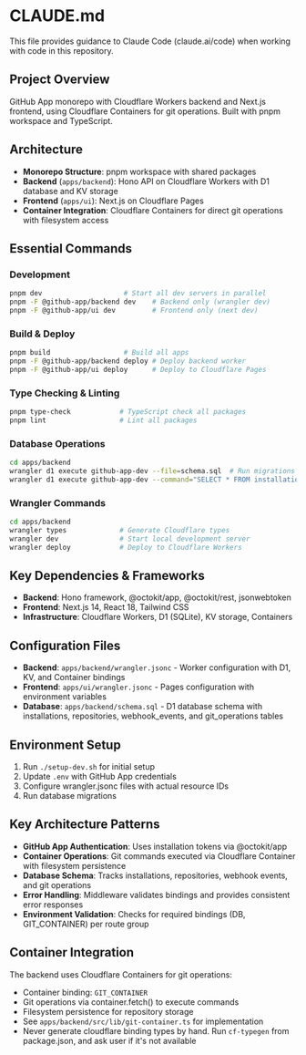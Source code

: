 # CLAUDE.md

This file provides guidance to Claude Code (claude.ai/code) when working with code in this repository.

## Project Overview

GitHub App monorepo with Cloudflare Workers backend and Next.js frontend, using Cloudflare Containers for git operations. Built with pnpm workspace and TypeScript.

## Architecture

- **Monorepo Structure**: pnpm workspace with shared packages
- **Backend** (`apps/backend`): Hono API on Cloudflare Workers with D1 database and KV storage
- **Frontend** (`apps/ui`): Next.js on Cloudflare Pages
- **Container Integration**: Cloudflare Containers for direct git operations with filesystem access

## Essential Commands

### Development
```bash
pnpm dev                    # Start all dev servers in parallel
pnpm -F @github-app/backend dev    # Backend only (wrangler dev)
pnpm -F @github-app/ui dev         # Frontend only (next dev)
```

### Build & Deploy
```bash
pnpm build                  # Build all apps
pnpm -F @github-app/backend deploy # Deploy backend worker
pnpm -F @github-app/ui deploy      # Deploy to Cloudflare Pages
```

### Type Checking & Linting
```bash
pnpm type-check            # TypeScript check all packages
pnpm lint                  # Lint all packages
```

### Database Operations
```bash
cd apps/backend
wrangler d1 execute github-app-dev --file=schema.sql  # Run migrations
wrangler d1 execute github-app-dev --command="SELECT * FROM installations"  # Query database
```

### Wrangler Commands
```bash
cd apps/backend
wrangler types             # Generate Cloudflare types
wrangler dev               # Start local development server
wrangler deploy            # Deploy to Cloudflare Workers
```

## Key Dependencies & Frameworks

- **Backend**: Hono framework, @octokit/app, @octokit/rest, jsonwebtoken
- **Frontend**: Next.js 14, React 18, Tailwind CSS
- **Infrastructure**: Cloudflare Workers, D1 (SQLite), KV storage, Containers

## Configuration Files

- **Backend**: `apps/backend/wrangler.jsonc` - Worker configuration with D1, KV, and Container bindings
- **Frontend**: `apps/ui/wrangler.jsonc` - Pages configuration with environment variables
- **Database**: `apps/backend/schema.sql` - D1 database schema with installations, repositories, webhook_events, and git_operations tables

## Environment Setup

1. Run `./setup-dev.sh` for initial setup
2. Update `.env` with GitHub App credentials
3. Configure wrangler.jsonc files with actual resource IDs
4. Run database migrations

## Key Architecture Patterns

- **GitHub App Authentication**: Uses installation tokens via @octokit/app
- **Container Operations**: Git commands executed via Cloudflare Container with filesystem persistence
- **Database Schema**: Tracks installations, repositories, webhook events, and git operations
- **Error Handling**: Middleware validates bindings and provides consistent error responses
- **Environment Validation**: Checks for required bindings (DB, GIT_CONTAINER) per route group

## Container Integration

The backend uses Cloudflare Containers for git operations:
- Container binding: `GIT_CONTAINER` 
- Git operations via container.fetch() to execute commands
- Filesystem persistence for repository storage
- See `apps/backend/src/lib/git-container.ts` for implementation
- Never generate cloudflare binding types by hand. Run `cf-typegen` from package.json, and ask user if it's not available
